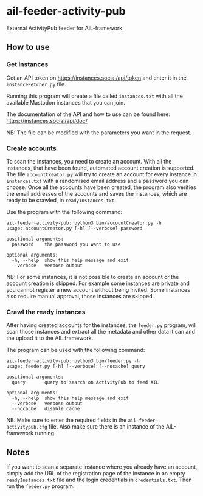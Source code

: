 # ail-feeder-activity-pub

External ActivityPub feeder for AIL-framework.

## How to use

### Get instances

Get an API token on https://instances.social/api/token and enter it in the `instanceFetcher.py` file. 

Running this program will create a file called `instances.txt` with all the available Mastodon instances that you can join.

The documentation of the API and how to use can be found here: https://instances.social/api/doc/

NB: The file can be modified with the parameters you want in the request.

### Create accounts

To scan the instances, you need to create an account. With all the instances, that have been found, automated account creation is supported. The file `accountCreator.py` will try to create an account for every instance in `instances.txt` with a randomised email address and a password you can choose. Once all the accounts have been created, the program also verifies the email addresses of the accounts and saves the instances, which are ready to be crawled, in `readyInstances.txt`.

Use the program with the following command:
```
ail-feeder-activity-pub: python3 bin/accountCreator.py -h
usage: accountCreator.py [-h] [--verbose] password

positional arguments:
  password    the password you want to use

optional arguments:
  -h, --help  show this help message and exit
  --verbose   verbose output
```

NB: For some instances, it is not possible to create an account or the account creation is skipped. For example some instances are private and you cannot register a new account without being invited. Some instances also require manual approval, those instances are skipped.

### Crawl the ready instances

After having created accounts for the instances, the `feeder.py` program, will scan those instances and extract all the metadata and other data it can and the upload it to the AIL framework.

The program can be used with the following command:
```
ail-feeder-activity-pub: python3 bin/feeder.py -h        
usage: feeder.py [-h] [--verbose] [--nocache] query

positional arguments:
  query       query to search on ActivityPub to feed AIL

optional arguments:
  -h, --help  show this help message and exit
  --verbose   verbose output
  --nocache   disable cache
```

NB: Make sure to enter the required fields in the `ail-feeder-activitypub.cfg` file. Also make sure there is an instance of the AIL-framework running.

## Notes

If you want to scan a separate instance where you already have an account, simply add the URL of the registration page of the instance in an empty `readyInstances.txt` file and the login credentials in `credentials.txt`. Then run the `feeder.py` program.